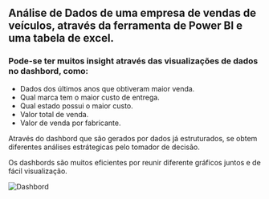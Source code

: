 ## Análise de Dados de uma empresa de vendas de veículos, através da ferramenta de Power BI e uma tabela de excel.

### Pode-se ter muitos insight através das visualizações de dados no dashbord, como:

- Dados dos últimos anos que obtiveram maior venda.
- Qual marca tem o maior custo de entrega.
- Qual estado possui o maior custo.
- Valor total de venda.
- Valor de venda por fabricante.

 Através do dashbord que são gerados por dados já estruturados, se obtem diferentes análises estrátegicas pelo tomador de decisão.
  
 Os dashbords são muitos eficientes por reunir diferente gráficos juntos e de fácil visualização.

![Dashbord](https://user-images.githubusercontent.com/84740739/159789357-f41a9f35-4d42-4b7a-a9e6-b562bd4dd787.png)
